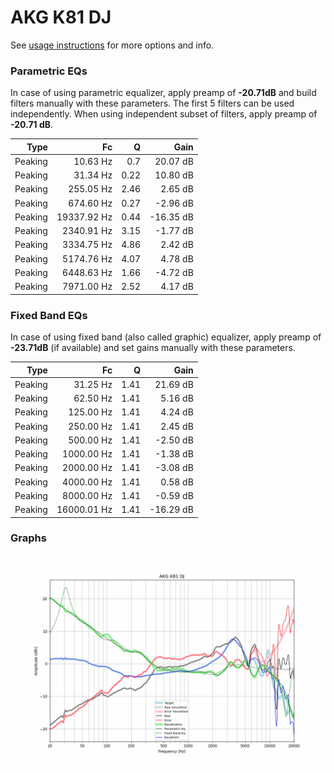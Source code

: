 # AKG K81 DJ
See [usage instructions](https://github.com/jaakkopasanen/AutoEq#usage) for more options and info.

### Parametric EQs
In case of using parametric equalizer, apply preamp of **-20.71dB** and build filters manually
with these parameters. The first 5 filters can be used independently.
When using independent subset of filters, apply preamp of **-20.71 dB**.

| Type    | Fc          |    Q | Gain      |
|--------:|------------:|-----:|----------:|
| Peaking | 10.63 Hz    | 0.7  | 20.07 dB  |
| Peaking | 31.34 Hz    | 0.22 | 10.80 dB  |
| Peaking | 255.05 Hz   | 2.46 | 2.65 dB   |
| Peaking | 674.60 Hz   | 0.27 | -2.96 dB  |
| Peaking | 19337.92 Hz | 0.44 | -16.35 dB |
| Peaking | 2340.91 Hz  | 3.15 | -1.77 dB  |
| Peaking | 3334.75 Hz  | 4.86 | 2.42 dB   |
| Peaking | 5174.76 Hz  | 4.07 | 4.78 dB   |
| Peaking | 6448.63 Hz  | 1.66 | -4.72 dB  |
| Peaking | 7971.00 Hz  | 2.52 | 4.17 dB   |

### Fixed Band EQs
In case of using fixed band (also called graphic) equalizer, apply preamp of **-23.71dB**
(if available) and set gains manually with these parameters.

| Type    | Fc          |    Q | Gain      |
|--------:|------------:|-----:|----------:|
| Peaking | 31.25 Hz    | 1.41 | 21.69 dB  |
| Peaking | 62.50 Hz    | 1.41 | 5.16 dB   |
| Peaking | 125.00 Hz   | 1.41 | 4.24 dB   |
| Peaking | 250.00 Hz   | 1.41 | 2.45 dB   |
| Peaking | 500.00 Hz   | 1.41 | -2.50 dB  |
| Peaking | 1000.00 Hz  | 1.41 | -1.38 dB  |
| Peaking | 2000.00 Hz  | 1.41 | -3.08 dB  |
| Peaking | 4000.00 Hz  | 1.41 | 0.58 dB   |
| Peaking | 8000.00 Hz  | 1.41 | -0.59 dB  |
| Peaking | 16000.01 Hz | 1.41 | -16.29 dB |

### Graphs
![](./AKG%20K81%20DJ.png)